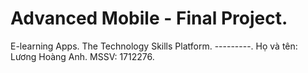 # Advanced Mobile - Final Project.
E-learning Apps. The Technology Skills Platform.
             ---------.
Họ và tên: Lương Hoàng Anh.
MSSV: 1712276.
